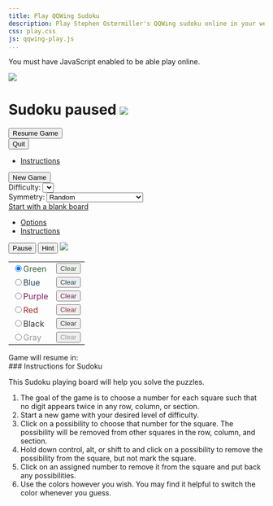 ```yaml
---
title: Play QQWing Sudoku
description: Play Stephen Ostermiller's QQWing sudoku online in your web browser.
css: play.css
js: qqwing-play.js
...
```


<noscript >You must have JavaScript enabled to be able play online.</noscript>
<form onsubmit="return false" name=gameform>

<div id=gamelinks></div>

<div id=endgamescreen>
<span id=endgamemessage></span> <img src="linkicon.png" onclick="return toggleDisp('gamelinks');">
</div>

<div id=pausescreen>
<h1>Sudoku paused <img src="linkicon.png" onclick="return toggleDisp('gamelinks');"></h1>
<div id=elapsedtime></div>
<input type=button class="button mainbutton" value="Resume Game" onclick="resumeGame();">
<div>
<input type=button class=button value="Quit" onclick="recordgaveup();showScreen('title');">
</div>

<ul id=pauselinks class=gamecontrollinks>
<li><a href="#" onclick="return toggleDisp('instructions');">Instructions</a></li>
</ul>
</div>

<div id=titlescreen>
<div id=newgamediv>
<input name=newgamebutton type=button class="button mainbutton" value="New Game" onclick="newQQwingGame()">

<div id=options>
<div id=difficultyoption>
Difficulty:
<select name=difficultyselect></select>
</div>
<div>
Symmetry:
<select name=symmetryselect>
<option value=0>None</option>
<option value=1>Rotational symmetry 90&deg;</option>
<option value=2>Rotational symmetry 180&deg;</option>
<option value=3>Mirror image left to right</option>
<option value=4>Mirror image top and bottom</option>
<option value=5 selected>Random</option>
</select>
</div>
<a href="#" onclick="return startBlank();">Start with a blank board</a>
</div>

<ul id=titlelinks class=gamecontrollinks>
<li><a href="#" onclick="return toggleDisp('options');">Options</a></li>
<li><a href="#" onclick="return toggleDisp('instructions');">Instructions</a></li>
</ul>
</div>
</div>

<div id=newgamemessage></div>
<div id=entiregame>
<div id=gamecolumns>
<div id=playingarea>
<div id=game></div>
</div>
<div id=optionsarea>
<input id=pausebutton type=button class=button value=Pause onclick="pauseGame();">
<input id=hintbutton name=hintButton type=button class=button value=Hint onclick="hint();">
<img src="linkicon.png" onclick="return toggleDisp('ingamelinks');">
<div id=ingamelinks></div>
<div id="hint"></div>
<div id=markingcolors><table>
<tr><td><label style="color:#3D613D;"><input type=radio name=color value="#3D613D" checked>Green</label></td><td><input type=button value="Clear" style="color:#3D613D;" onclick="clearColor('#3D613D')"></td></tr>
<tr><td><label style="color:#204864;"><input type=radio name=color value="#204864">Blue</label></td><td><input type=button value="Clear" style="color:#204864;" onclick="clearColor('#204864')"></td></tr>
<tr><td><label style="color:#79215A;"><input type=radio name=color value="#79215A">Purple</label></td><td><input type=button value="Clear" style="color:#79215A;" onclick="clearColor('#79215A')"></td></tr>
<tr><td><label style="color:#9C2B2B;"><input type=radio name=color value="#9C2B2B">Red</label></td><td><input type=button value="Clear" style="color:#9C2B2B;" onclick="clearColor('#9C2B2B')"></td></tr>
<tr><td><label style="color:#363636;"><input type=radio name=color value="#363636">Black</label></td><td><input type=button value="Clear" style="color:#363636;" onclick="clearColor('#363636')"></td></tr>
<tr><td><label style="color:#999999;"><input type=radio name=color value="#999999">Gray</label></td><td><input type=button value="Clear" style="color:#999999;" onclick="clearColor('#999999')"></td></tr>
</table></div>
</div>
</div>
</div>
<div id=testcell></div>
<div id=resumescreen>
Game will resume in: <span id=resumecount></span>
</div>

<div id=instructions>
### Instructions for Sudoku

This Sudoku playing board will help you solve the puzzles.

 1. The goal of the game is to choose a number for each square such that no digit appears twice in any row, column, or section.</li>
 1. Start a new game with your desired level of difficulty.</li>
 1. Click on a possibility to choose that number for the square.  The possibility will be removed from other squares in the row, column, and section.</li>
 1. Hold down control, alt, or shift to and click on a possibility to remove the possibility from the square, but not mark the square.</li>
 1. Click on an assigned number to remove it from the square and put back any possibilities.</li>
 1. Use the colors however you wish.  You may find it helpful to switch the color whenever you guess.</li>

</div>

<div id=statsarea><div id=stats></div></div>
</form>
